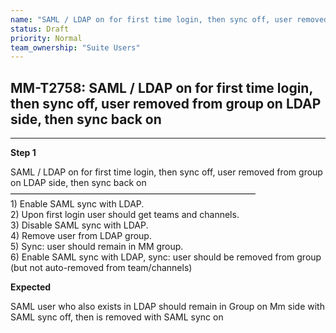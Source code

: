 ```yaml
---
name: "SAML / LDAP on for first time login, then sync off, user removed from group on LDAP side, then sync back on"
status: Draft
priority: Normal
team_ownership: "Suite Users"
---
```


## MM-T2758: SAML / LDAP on for first time login, then sync off, user removed from group on LDAP side, then sync back on

---

**Step 1**

SAML / LDAP on for first time login, then sync off, user removed from group on LDAP side, then sync back on\
————————————————————————————\
1\) Enable SAML sync with LDAP.\
2\) Upon first login user should get teams and channels.\
3\) Disable SAML sync with LDAP.\
4\) Remove user from LDAP group.\
5\) Sync: user should remain in MM group.\
6\) Enable SAML sync with LDAP, sync: user should be removed from group (but not auto-removed from team/channels)

**Expected**

SAML user who also exists in LDAP should remain in Group on Mm side with SAML sync off, then is removed with SAML sync on
